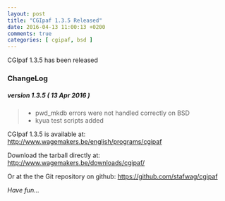 ```yaml
---
layout: post
title: "CGIpaf 1.3.5 Released"
date: 2016-04-13 11:00:13 +0200
comments: true
categories: [ cgipaf, bsd ] 
---
```


CGIpaf 1.3.5 has been released

### ChangeLog

##### version 1.3.5         ( 13 Apr 2016 )

> * pwd_mkdb errors were not handled correctly on BSD
> * kyua test scripts added

CGIpaf 1.3.5 is  available at: <a href="http://www.wagemakers.be/english/programs/cgipaf">http://www.wagemakers.be/english/programs/cgipaf</a>

Download the tarball directly at:  <a href="http://www.wagemakers.be/downloads/cgipaf/">http://www.wagemakers.be/downloads/cgipaf/</a>

Or at the the Git repository  on github: <a href="https://github.com/stafwag/cgipaf">https://github.com/stafwag/cgipaf</a>

<p style="font-style: italic;">
Have fun...
</p>

